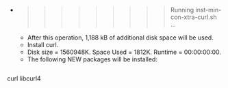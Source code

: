 * >>>>>>>>> Running inst-min-con-xtra-curl.sh ...
  * After this operation, 1,188 kB of additional disk space will be used.
  * Install curl.
  * Disk size = 1560948K. Space Used = 1812K. Runtime = 00:00:00:00.
  * The following NEW packages will be installed:
  ```bash
curl libcurl4
  ```
